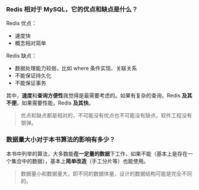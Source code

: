 ### Redis 相对于 MySQL，它的优点和缺点是什么？

Redis 优点：
- 速度快
- 概念相对简单

Redis 缺点：
- 数据处理能力较弱，比如 where 条件实现、关联关系
- 不能保证持久化
- 不能保证事务

其中，**速度**和**查询方便性**我觉得是最需要考虑的。如果有复杂的查询，Redis **及其不便**。如果需要性能，Redis **及其快**。

> 优点和缺点都是相对的，不可能没有优点也不可能没有缺点，软件工程没有银弹。 

### 数据量大小对于本书算法的影响有多少？

本书中列举的算法，大多数能**在一定量的数据**下工作，如果不能（基本上是存在一个集合中的数据），基本上**简单改造**（手工分片等）也能使用。

> 数据量小和数据量大，即不同的数据体量，设计的数据结构可能是完全不同的。

